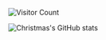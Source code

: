 ![Visitor Count](https://profile-counter.glitch.me/lyjdht/count.svg)

![Christmas's GitHub stats](https://github-readme-stats.vercel.app/api?username=lyjdht&show_icons=true&theme=tokyonight)


